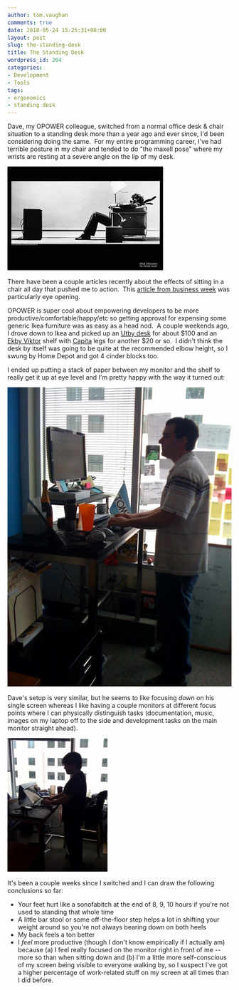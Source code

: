 ```yaml
---
author: tom.vaughan
comments: true
date: 2010-05-24 15:25:31+00:00
layout: post
slug: the-standing-desk
title: The Standing Desk
wordpress_id: 204
categories:
- Development
- Tools
tags:
- ergonomics
- standing desk
---
```


Dave, my OPOWER colleague, switched from a normal office desk & chair situation to a standing desk more than a year ago and ever since, I'd been considering doing the same.  For my entire programming career, I've had terrible posture in my chair and tended to do "the maxell pose" where my wrists are resting at a severe angle on the lip of my desk.

![The Maxwell Pose](/img/maxell_blown_away.jpg)

There have been a couple articles recently about the effects of sitting in a chair all day that pushed me to action.  This [article from business week](http://www.businessweek.com/magazine/content/10_19/b4177071221162.htm) was particularly eye opening.

OPOWER is super cool about empowering developers to be more productive/comfortable/happy/etc so getting approval for expensing some generic Ikea furniture was as easy as a head nod.  A couple weekends ago, I drove down to Ikea and picked up an [Utby desk](http://www.ikea.com/us/en/catalog/products/S49843462) for about $100 and an [Ekby Viktor](http://www.ikea.com/us/en/catalog/products/90167477) shelf with [Capita](http://www.ikea.com/us/en/catalog/products/00054564) legs for another $20 or so.  I didn't think the desk by itself was going to be quite at the recommended elbow height, so I swung by Home Depot and got 4 cinder blocks too.

I ended up putting a stack of paper between my monitor and the shelf to really get it up at eye level and I'm pretty happy with the way it turned out:

![Me enjoying my new standing desk.](/img/standing_desk_tom.jpg)

Dave's setup is very similar, but he seems to like focusing _down_ on his single screen whereas I like having a couple monitors at different focus points where I can physically distinguish tasks (documentation, music, images on my laptop off to the side and development tasks on the main monitor straight ahead).

![Dave at his standing desk](/img/standing_desk_dave-225x300.jpg)

It's been a couple weeks since I switched and I can draw the following conclusions so far:

  * Your feet hurt like a sonofabitch at the end of 8, 9, 10 hours if you're not used to standing that whole time
  * A little bar stool or some off-the-floor step helps a lot in shifting your weight around so you're not always bearing down on both heels
  * My back feels a ton better
  * I _feel_ more productive (though I don't know empirically if I actually am) because (a) I feel really focused on the monitor right in front of me -- more so than when sitting down and (b) I'm a little more self-conscious of my screen being visible to everyone walking by, so I suspect I've got a higher percentage of work-related stuff on my screen at all times than I did before.


